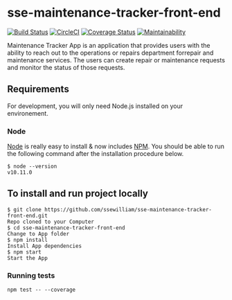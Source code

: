 # sse-maintenance-tracker-front-end

[![Build Status](https://travis-ci.org/ssewilliam/sse-maintenance-tracker-front-end.svg?branch=develop)](https://travis-ci.org/ssewilliam/sse-maintenance-tracker-front-end)    [![CircleCI](https://circleci.com/gh/ssewilliam/sse-maintenance-tracker-front-end/tree/develop.svg?style=svg)](https://circleci.com/gh/ssewilliam/sse-maintenance-tracker-front-end/tree/develop) [![Coverage Status](https://coveralls.io/repos/github/ssewilliam/sse-maintenance-tracker-front-end/badge.svg?branch=develop)](https://coveralls.io/github/ssewilliam/sse-maintenance-tracker-front-end?branch=develop) [![Maintainability](https://api.codeclimate.com/v1/badges/cc0d88745c37659ea50c/maintainability)](https://codeclimate.com/github/ssewilliam/sse-maintenance-tracker-front-end/maintainability)

Maintenance Tracker App is an application that provides users with the ability to reach out to the operations or repairs department forrepair and maintenance services. The users can create repair or maintenance requests and monitor the status of those requests.

## Requirements

For development, you will only need Node.js installed on your environement.

### Node

[Node](http://nodejs.org/) is really easy to install & now includes [NPM](https://npmjs.org/).
You should be able to run the following command after the installation procedure
below.

    $ node --version
    v10.11.0

## To install and run project locally

    $ git clone https://github.com/ssewilliam/sse-maintenance-tracker-front-end.git
    Repo cloned to your Computer
    $ cd sse-maintenance-tracker-front-end
    Change to App folder
    $ npm install
    Install App dependencies
    $ npm start
    Start the App

### Running tests

`npm test -- --coverage`
